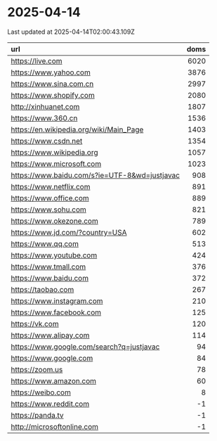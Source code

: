 # 2025-04-14

<!-- BEGIN -->
Last updated at 2025-04-14T02:00:43.109Z

url | doms
:- | -:
https://live.com | 6020
https://www.yahoo.com | 3876
https://www.sina.com.cn | 2997
https://www.shopify.com | 2080
http://xinhuanet.com | 1807
https://www.360.cn | 1536
https://en.wikipedia.org/wiki/Main_Page | 1403
https://www.csdn.net | 1354
https://www.wikipedia.org | 1057
https://www.microsoft.com | 1023
https://www.baidu.com/s?ie=UTF-8&wd=justjavac | 908
https://www.netflix.com | 891
https://www.office.com | 889
https://www.sohu.com | 821
https://www.okezone.com | 789
https://www.jd.com/?country=USA | 602
https://www.qq.com | 513
https://www.youtube.com | 424
https://www.tmall.com | 376
https://www.baidu.com | 372
https://taobao.com | 267
https://www.instagram.com | 210
https://www.facebook.com | 125
https://vk.com | 120
https://www.alipay.com | 114
https://www.google.com/search?q=justjavac | 94
https://www.google.com | 84
https://zoom.us | 78
https://www.amazon.com | 60
https://weibo.com | 8
https://www.reddit.com | -1
https://panda.tv | -1
http://microsoftonline.com | -1
<!-- END -->
